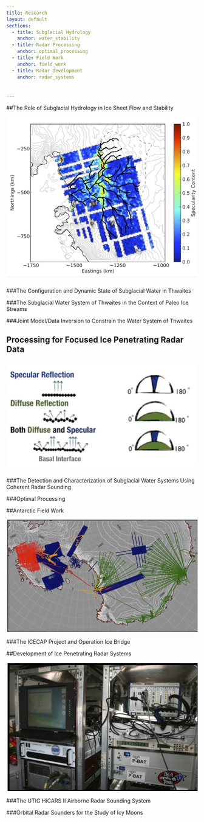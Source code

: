 ```yaml
---
title: Research
layout: default
sections: 
  - title: Subglacial Hydrology
    anchor: water_stability
  - title: Radar Processing
    anchor: optimal_processing
  - title: Field Work
    anchor: field_work
  - title: Radar Development
    anchor: radar_systems
    

---
```


<a name="water_stability"></a>

##The Role of Subglacial Hydrology in Ice Sheet Flow and Stability 

![Alt text](/images/Specularity.jpg)

###The Configuration and Dynamic State of Subglacial Water in Thwaites

###The Subglacial Water System of Thwaites in the Context of Paleo Ice Streams

###Joint Model/Data Inversion to Constrain  the Water System of Thwaites

<a name="optimal_processing"></a>

## Processing for Focused Ice Penetrating Radar Data

![Alt text](/images/Spec_Cartoon.jpg)

###The Detection and Characterization of Subglacial Water Systems Using Coherent Radar Sounding 

###Optimal Processing

<a name="field_work"></a>

##Antarctic Field Work 

![Alt text](/images/Flight_Lines.jpg)

###The ICECAP Project and Operation Ice Bridge

<a name="radar_systems"></a>

##Development of Ice Penetrating Radar Systems 

![Alt text](/images/Hicars_II.jpg)

###The UTIG HiCARS II Airborne Radar Sounding System

###Orbital Radar Sounders for the Study of Icy Moons

